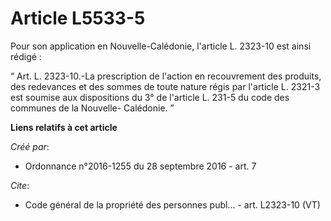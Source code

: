 # Article L5533-5

Pour son application en Nouvelle-Calédonie, l'article L. 2323-10 est ainsi rédigé : 

“ Art. L. 2323-10.-La prescription de l'action en recouvrement des produits, des redevances et des sommes de toute nature
régis par l'article L. 2321-3 est soumise aux dispositions du 3° de l'article L. 231-5 du code des communes de la Nouvelle-
Calédonie. ”

**Liens relatifs à cet article**

_Créé par_:

  - Ordonnance n°2016-1255 du 28 septembre 2016 - art. 7

_Cite_:

  - Code général de la propriété des personnes publ... - art. L2323-10 (VT)
